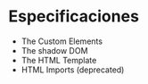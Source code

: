 # Especificaciones #

- The Custom Elements
- The shadow DOM
- The HTML Template
- HTML Imports (deprecated)
